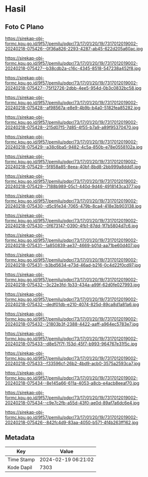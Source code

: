 # Hasil

## Foto C Plano

https://sirekap-obj-formc.kpu.go.id/9f57/pemilu/pdpr/73/17/01/20/19/7317012019002-20240218-075426--0f36a826-2293-4287-ab45-622d205a60ac.jpg

https://sirekap-obj-formc.kpu.go.id/9f57/pemilu/pdpr/73/17/01/20/19/7317012019002-20240218-075427--b38cdb2a-c16c-4345-8518-547238a452f8.jpg

https://sirekap-obj-formc.kpu.go.id/9f57/pemilu/pdpr/73/17/01/20/19/7317012019002-20240218-075427--75f12726-2dbb-4ee5-954d-0b3c0832bc58.jpg

https://sirekap-obj-formc.kpu.go.id/9f57/pemilu/pdpr/73/17/01/20/19/7317012019002-20240218-075428--af98567a-e8e9-4b9b-b4a0-5182fea85282.jpg

https://sirekap-obj-formc.kpu.go.id/9f57/pemilu/pdpr/73/17/01/20/19/7317012019002-20240218-075428--215d07f5-7d85-4f55-b7a9-a89f95370470.jpg

https://sirekap-obj-formc.kpu.go.id/9f57/pemilu/pdpr/73/17/01/20/19/7317012019002-20240218-075429--a38c6ba5-9482-4c5a-850b-e78e0558102a.jpg

https://sirekap-obj-formc.kpu.go.id/9f57/pemilu/pdpr/73/17/01/20/19/7317012019002-20240218-075429--5f858a85-8eea-40bf-8bd8-2bb999a8ddd1.jpg

https://sirekap-obj-formc.kpu.go.id/9f57/pemilu/pdpr/73/17/01/20/19/7317012019002-20240218-075429--7188b989-05c1-440d-9d46-4918143ca377.jpg

https://sirekap-obj-formc.kpu.go.id/9f57/pemilu/pdpr/73/17/01/20/19/7317012019002-20240218-075430--d5c91e34-7065-479b-8ca4-418e3b903138.jpg

https://sirekap-obj-formc.kpu.go.id/9f57/pemilu/pdpr/73/17/01/20/19/7317012019002-20240218-075430--0f673147-0390-4fb1-87dd-1f7b5804d7c6.jpg

https://sirekap-obj-formc.kpu.go.id/9f57/pemilu/pdpr/73/17/01/20/19/7317012019002-20240218-075431--1a850839-ae37-4669-b01d-aa71be60d407.jpg

https://sirekap-obj-formc.kpu.go.id/9f57/pemilu/pdpr/73/17/01/20/19/7317012019002-20240218-075431--b3bd5634-e73d-46ad-b216-0c4d22f0cd97.jpg

https://sirekap-obj-formc.kpu.go.id/9f57/pemilu/pdpr/73/17/01/20/19/7317012019002-20240218-075432--3c22e3fd-1b33-434a-a99f-62d0fe027993.jpg

https://sirekap-obj-formc.kpu.go.id/9f57/pemilu/pdpr/73/17/01/20/19/7317012019002-20240218-075432--dedf01db-e210-4074-825d-89ca8d1a81a6.jpg

https://sirekap-obj-formc.kpu.go.id/9f57/pemilu/pdpr/73/17/01/20/19/7317012019002-20240218-075432--21803b3f-2388-4422-aaff-a964ec5783e7.jpg

https://sirekap-obj-formc.kpu.go.id/9f57/pemilu/pdpr/73/17/01/20/19/7317012019002-20240218-075433--d8e57f7f-153d-45f7-b993-964767e31f5c.jpg

https://sirekap-obj-formc.kpu.go.id/9f57/pemilu/pdpr/73/17/01/20/19/7317012019002-20240218-075433--f33596cf-26b2-4bd9-acb0-3575a2593ca7.jpg

https://sirekap-obj-formc.kpu.go.id/9f57/pemilu/pdpr/73/17/01/20/19/7317012019002-20240218-075434--8e145a66-611a-4053-a8cb-e4acb8eeaf70.jpg

https://sirekap-obj-formc.kpu.go.id/9f57/pemilu/pdpr/73/17/01/20/19/7317012019002-20240218-075434--c9e7c2fb-a55d-43f0-ae0d-89af7a6dc6e4.jpg

https://sirekap-obj-formc.kpu.go.id/9f57/pemilu/pdpr/73/17/01/20/19/7317012019002-20240218-075426--842fc4d9-83aa-4050-b571-4f4b263ff162.jpg


## Metadata

| Key        | Value               |
| ---------- | ------------------- |
| Time Stamp | 2024-02-19 06:21:02 |
| Kode Dapil | 7303                |



